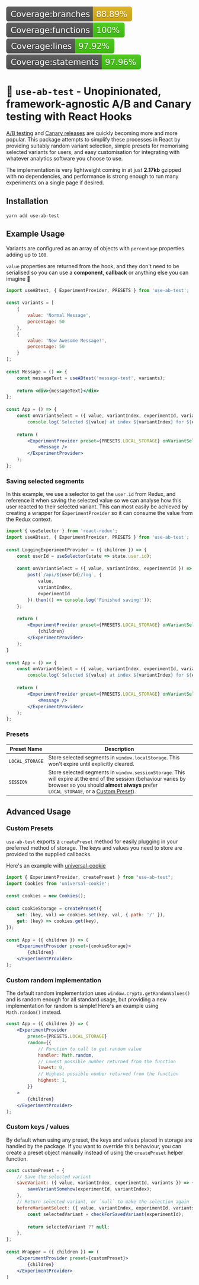 ![badge-branches.svg](./badges/badge-branches.svg)
![badge-functions.svg](./badges/badge-functions.svg)
![badge-lines.svg](./badges/badge-lines.svg)
![badge-statements.svg](./badges/badge-statements.svg)

# 🧪 `use-ab-test` - Unopinionated, framework-agnostic A/B and Canary testing with React Hooks

[A/B testing](https://en.wikipedia.org/wiki/A/B_testing) and [Canary releases](https://en.wikipedia.org/wiki/Feature_toggle#Canary_release) are quickly becoming more and more popular. This package attempts to simplify these processes in React by providing suitably random variant selection, simple presets for memorising selected variants for users, and easy customisation for integrating with whatever analytics software you choose to use.

The implementation is very lightweight coming in at just **2.17kb** gzipped with no dependencies, and performance is strong enough to run many experiments on a single page if desired.

## Installation

```
yarn add use-ab-test
```

## Example Usage

Variants are configured as an array of objects with `percentage` properties adding up to `100`.

`value` properties are returned from the hook, and they don't need to be serialised so you can use a **component**, **callback** or anything else you can imagine 💫

```jsx
import useABtest, { ExperimentProvider, PRESETS } from 'use-ab-test';

const variants = [
    {
        value: 'Normal Message',
        percentage: 50
    },
    {
        value: 'New Awesome Message!',
        percentage: 50
    }
];

const Message = () => {
    const messageText = useABtest('message-test', variants);

    return <div>{messageText}</div>
};

const App = () => {
    const onVariantSelect = ({ value, variantIndex, experimentId, variants }) => 
        console.log(`Selected ${value} at index ${variantIndex} for ${experimentId}`);

    return (
        <ExperimentProvider preset={PRESETS.LOCAL_STORAGE} onVariantSelect={onVariantSelect}>
            <Message />
        </ExperimentProvider>
    );
};
```

### Saving selected segments

In this example, we use a selector to get the `user.id` from Redux, and reference it when saving the selected value so we can analyse how this user reacted to their selected variant. This can most easily be achieved by creating a wrapper for `ExperimentProvider` so it can consume the value from the Redux context.

```jsx
import { useSelector } from 'react-redux';
import useABtest, { ExperimentProvider, PRESETS } from 'use-ab-test';

const LoggingExperimentProvider = ({ children }) => {
    const userId = useSelector(state => state.user.id);

    const onVariantSelect = ({ value, variantIndex, experimentId }) => {
        post(`/api/${userId}/log`, {
            value, 
            variantIndex, 
            experimentId
        }).then(() => console.log('Finished saving!'));
    };

    return (
        <ExperimentProvider preset={PRESETS.LOCAL_STORAGE} onVariantSelect={onVariantSelect}>
            {children}
        </ExperimentProvider>
    );
}

const App = () => {
    const onVariantSelect = ({ value, variantIndex, experimentId, variants }) => 
        console.log(`Selected ${value} at index ${variantIndex} for ${experimentId}`);

    return (
        <ExperimentProvider preset={PRESETS.LOCAL_STORAGE} onVariantSelect={onVariantSelect}>
            <Message />
        </ExperimentProvider>
    );
};
```

### Presets

| Preset Name     | Description                                                                                                                                                                        |
|-----------------|------------------------------------------------------------------------------------------------------------------------------------------------------------------------------------|
| `LOCAL_STORAGE` | Store selected segments in `window.localStorage`. This won't expire until explicitly cleared.                                                                                      |
| `SESSION`       | Store selected segments in `window.sessionStorage`. This will expire at the end of the session (behaviour varies by browser so you should **almost always** prefer `LOCAL_STORAGE`, or a [Custom Preset](#Custom-Presets)). |


## Advanced Usage

### Custom Presets

`use-ab-test` exports a `createPreset` method for easily plugging in your preferred method of storage. The keys and values you need to store are provided to the supplied callbacks.

Here's an example with [universal-cookie](https://github.com/reactivestack/cookies/tree/master/packages/universal-cookie) 

```jsx
import { ExperimentProvider, createPreset } from "use-ab-test";
import Cookies from 'universal-cookie';

const cookies = new Cookies();

const cookieStorage = createPreset({
    set: (key, val) => cookies.set(key, val, { path: '/' }),
    get: (key) => cookies.get(key),
});

const App = ({ children }) => (
    <ExperimentProvider preset={cookieStorage}>
        {children}
    </ExperimentProvider>
);
```

### Custom random implementation

The default random implementation uses `window.crypto.getRandomValues()` and is random enough for all standard usage, but providing a new implementation for random is simple! Here's an example using `Math.random()` instead.

```jsx
const App = ({ children }) => (
    <ExperimentProvider 
        preset={PRESETS.LOCAL_STORAGE}
        random={{
            // Function to call to get random value
            handler: Math.random,
            // Lowest possible number returned from the function
            lowest: 0,
            // Highest possible number returned from the function
            highest: 1,
        }}
    >
        {children}
    </ExperimentProvider>
);
```

### Custom keys / values

By default when using any preset, the keys and values placed in storage are handled by the package. If you want to override this behaviour, you can create a preset object manually instead of using the `createPreset` helper function.

```jsx
const customPreset = {
    // Save the selected variant
    saveVariant: ({ value, variantIndex, experimentId, variants }) => {
        saveVariantSomehow(experimentId, variantIndex);
    },
    // Return selected variant, or `null` to make the selection again
    beforeVariantSelect: ({ value, variantIndex, experimentId, variants }) => {
        const selectedVariant = checkForSavedVariant(experimentId);

        return selectedVariant ?? null;
    },
};

const Wrapper = ({ children }) => (
    <ExperimentProvider preset={customPreset}>
        {children}
    </ExperimentProvider>
)
```
